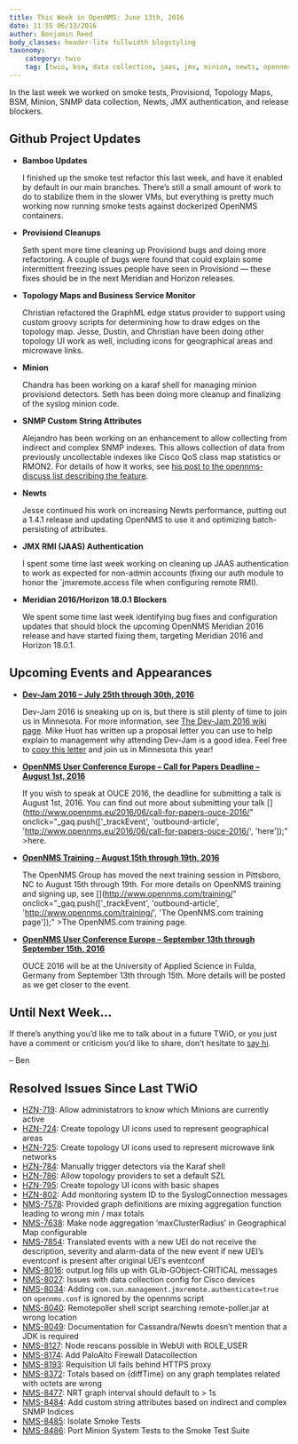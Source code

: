 ```yaml
---
title: This Week in OpenNMS: June 13th, 2016
date: 11:55 06/13/2016
author: Benjamin Reed
body_classes: header-lite fullwidth blogstyling
taxonomy:
    category: twio
    tag: [twio, bsm, data collection, jaas, jmx, minion, newts, opennms horizon, opennms meridian, provisiond, rmi, smoke tests, snmp, topology maps]
---
```


In the last week we worked on smoke tests, Provisiond, Topology Maps, BSM, Minion, SNMP data collection, Newts, JMX authentication, and release blockers.

Github Project Updates
----------------------

* __Bamboo Updates__

  I finished up the smoke test refactor this last week, and have it enabled by default in our main branches.  There&#8217;s still a small amount of work to do to stabilize them in the slower VMs, but everything is pretty much working now running smoke tests against dockerized OpenNMS containers.

* __Provisiond Cleanups__

  Seth spent more time cleaning up Provisiond bugs and doing more refactoring.  A couple of bugs were found that could explain some intermittent freezing issues people have seen in Provisiond &#8212; these fixes should be in the next Meridian and Horizon releases.

* __Topology Maps and Business Service Monitor__

  Christian refactored the GraphML edge status provider to support using custom groovy scripts for determining how to draw edges on the topology map. Jesse, Dustin, and Christian have been doing other topology UI work as well, including icons for geographical areas and microwave links.

* __Minion__

  Chandra has been working on a karaf shell for managing minion provisiond detectors.  Seth has been doing more cleanup and finalizing of the syslog minion code.

* __SNMP Custom String Attributes__

  Alejandro has been working on an enhancement to allow collecting from indirect and complex SNMP indexes.  This allows collection of data from previously uncollectable indexes like Cisco QoS class map statistics or RMON2.  For details of how it works, see [his post to the opennms-discuss list describing the feature](http://article.gmane.org/gmane.network.opennms.general/52924).

* __Newts__

  Jesse continued his work on increasing Newts performance, putting out a 1.4.1 release and updating OpenNMS to use it and optimizing batch-persisting of attributes.

* __JMX RMI (JAAS) Authentication__

  I spent some time last week working on cleaning up JAAS authentication to work as expected for non-admin accounts (fixing our auth module to honor the `jmxremote.access file when configuring remote RMI).

* __Meridian 2016/Horizon 18.0.1 Blockers__

  We spent some time last week identifying bug fixes and configuration updates that should block the upcoming OpenNMS Meridian 2016 release and have started fixing them, targeting Meridian 2016 and Horizon 18.0.1.

Upcoming Events and Appearances
-------------------------------

* **[Dev-Jam 2016 – July 25th through 30th, 2016](https://www.opennms.org/wiki/Dev-Jam_2016)**

  Dev-Jam 2016 is sneaking up on is, but there is still plenty of time to join us in Minnesota.  For more information, see [The Dev-Jam 2016 wiki page](https://www.opennms.org/wiki/Dev-Jam_2016).
  Mike Huot has written up a proposal letter you can use to help explain to management why attending Dev-Jam is a good idea.  Feel free to [copy this letter](https://docs.google.com/document/d/1VerZYe5LwMT_1j5ISAsNU9-ZGcwY_zdA_4DODNlBpYg/edit?usp=sharing) and join us in Minnesota this year!

* __[OpenNMS User Conference Europe – Call for Papers Deadline – August 1st, 2016](http://www.opennms.eu/2016/06/call-for-papers-ouce-2016/)__

  If you wish to speak at OUCE 2016, the deadline for submitting a talk is August 1st, 2016.  You can find out more about submitting your talk [](http://www.opennms.eu/2016/06/call-for-papers-ouce-2016/" onclick="_gaq.push(['_trackEvent', 'outbound-article', 'http://www.opennms.eu/2016/06/call-for-papers-ouce-2016/', 'here']);" >here</a>.

* __[OpenNMS Training – August 15th through 19th, 2016](http://www.opennms.com/training)__

  The OpenNMS Group has moved the next training session in Pittsboro, NC to August 15th through 19th.  For more details on OpenNMS training and signing up, see [](http://www.opennms.com/training/" onclick="_gaq.push(['_trackEvent', 'outbound-article', 'http://www.opennms.com/training/', 'The OpenNMS.com training page']);" >The OpenNMS.com training page</a>.

* __[OpenNMS User Conference Europe – September 13th through September 15th, 2016](https://ouce.opennms.eu)__

  OUCE 2016 will be at the University of Applied Science in Fulda, Germany from September 13th through 15th.  More details will be posted as we get closer to the event.

Until Next Week…
----------------

If there’s anything you’d like me to talk about in a future TWiO, or you just have a comment or criticism you’d like to share, don’t hesitate to [say hi](mailto:twio@opennms.org).

– Ben

Resolved Issues Since Last TWiO
-------------------------------

* [HZN-719](http://issues.opennms.org/browse/HZN-719): Allow administatrors to know which Minions are currently active
* [HZN-724](http://issues.opennms.org/browse/HZN-724): Create topology UI icons used to represent geographical areas
* [HZN-725](http://issues.opennms.org/browse/HZN-725): Create topology UI icons used to represent microwave link networks
* [HZN-784](http://issues.opennms.org/browse/HZN-784): Manually trigger detectors via the Karaf shell
* [HZN-786](http://issues.opennms.org/browse/HZN-786): Allow topology providers to set a default SZL
* [HZN-795](http://issues.opennms.org/browse/HZN-795): Create topology UI icons with basic shapes
* [HZN-802](http://issues.opennms.org/browse/HZN-802): Add monitoring system ID to the SyslogConnection messages
* [NMS-7578](http://issues.opennms.org/browse/NMS-7578): Provided graph definitions are mixing aggregation function leading to wrong min / max totals
* [NMS-7638](http://issues.opennms.org/browse/NMS-7638): Make node aggregation &#8216;maxClusterRadius&#8217; in Geographical Map configurable
* [NMS-7854](http://issues.opennms.org/browse/NMS-7854): Translated events with a new UEI do not receive the description, severity and alarm-data of the new event if new UEI&#8217;s eventconf is present after original UEI&#8217;s eventconf
* [NMS-8016](http://issues.opennms.org/browse/NMS-8016): output.log fills up with GLib-GObject-CRITICAL messages
* [NMS-8027](http://issues.opennms.org/browse/NMS-8027): Issues with data collection config for Cisco devices
* [NMS-8034](http://issues.opennms.org/browse/NMS-8034): Adding `com.sun.management.jmxremote.authenticate=true` on `opennms.conf` is ignored by the opennms script
* [NMS-8040](http://issues.opennms.org/browse/NMS-8040): Remotepoller shell script searching remote-poller.jar at wrong location
* [NMS-8049](http://issues.opennms.org/browse/NMS-8049): Documentation for Cassandra/Newts doesn&#8217;t mention that a JDK is required
* [NMS-8127](http://issues.opennms.org/browse/NMS-8127): Node rescans possible in WebUI with ROLE_USER
* [NMS-8174](http://issues.opennms.org/browse/NMS-8174): Add PaloAlto Firewall Datacollection
* [NMS-8193](http://issues.opennms.org/browse/NMS-8193): Requisition UI fails behind HTTPS proxy
* [NMS-8372](http://issues.opennms.org/browse/NMS-8372): Totals based on {diffTime} on any graph templates related with octets are wrong
* [NMS-8477](http://issues.opennms.org/browse/NMS-8477): NRT graph interval should default to > 1s
* [NMS-8484](http://issues.opennms.org/browse/NMS-8484): Add custom string attributes based on indirect and complex SNMP Indices
* [NMS-8485](http://issues.opennms.org/browse/NMS-8485): Isolate Smoke Tests
* [NMS-8486](http://issues.opennms.org/browse/NMS-8486): Port Minion System Tests to the Smoke Test Suite

